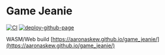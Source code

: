 # Game Jeanie

[![CI](https://github.com/aaronaskew/game_jeanie/actions/workflows/ci.yml/badge.svg)](https://github.com/aaronaskew/game_jeanie/actions/workflows/ci.yml)
[![deploy-github-page](https://github.com/aaronaskew/game_jeanie/actions/workflows/deploy-page.yaml/badge.svg)](https://github.com/aaronaskew/game_jeanie/actions/workflows/deploy-page.yaml)

WASM/Web build
[https://aaronaskew.github.io/game_jeanie/](https://aaronaskew.github.io/game_jeanie/)
